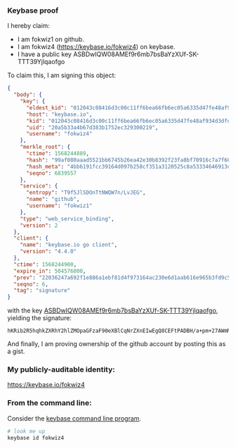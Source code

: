 
### Keybase proof

I hereby claim:

  * I am fokwiz1 on github.
  * I am fokwiz4 (https://keybase.io/fokwiz4) on keybase.
  * I have a public key ASBDwIQW08AMEf9r6mb7bsBaYzXUf-SK-TTT39Yjlqaofgo

To claim this, I am signing this object:

```json
{
  "body": {
    "key": {
      "eldest_kid": "012043c08416d3c00c11ff6bea66fb6ec05a6335d47fe48af934d3dfd62396a6a87e0a",
      "host": "keybase.io",
      "kid": "012043c08416d3c00c11ff6bea66fb6ec05a6335d47fe48af934d3dfd62396a6a87e0a",
      "uid": "20a5b33a4b67d383b1752ec329300219",
      "username": "fokwiz4"
    },
    "merkle_root": {
      "ctime": 1568244889,
      "hash": "99af080aaad5521bb6745b26ea42e30b8392f23fa8bf70916c7a7f60a3e2910fc6ba9fe89b4ffc3fe7e2937bd6d71fe002bd3f5a15c6c6e6cbfc8d12f33d87c9",
      "hash_meta": "4bb6191fcc39164d097b258cf351a3120525c8a53334646913d10532e9f176d8",
      "seqno": 6839557
    },
    "service": {
      "entropy": "T9f5JlSDOnTtNWQW7n/LvJEG",
      "name": "github",
      "username": "fokwiz1"
    },
    "type": "web_service_binding",
    "version": 2
  },
  "client": {
    "name": "keybase.io go client",
    "version": "4.4.0"
  },
  "ctime": 1568244900,
  "expire_in": 504576000,
  "prev": "22036247a692f1e886a1ebf81d4f973164ac230e6d1aab616e965b3fd9c5f52f",
  "seqno": 6,
  "tag": "signature"
}
```

with the key [ASBDwIQW08AMEf9r6mb7bsBaYzXUf-SK-TTT39Yjlqaofgo](https://keybase.io/fokwiz4), yielding the signature:

```
hKRib2R5hqhkZXRhY2hlZMOpaGFzaF90eXBlCqNrZXnEIwEgQ8CEFtPADBH/a+pm+27AWmM11H/kivk009/WI5amqH4Kp3BheWxvYWTESpcCBsQgIgNiR6aS8eiGoev4HU+XMWSsIw5tGqthbpZbP9nF9S/EIGfPqEmQ5o63AXqgHbwTyJ6AclzPXTOYyACEMp3GchkZAgHCo3NpZ8RAEymPVbRhd6TjVPTYQOdAtJdJ5E6WMtcCoT+BvhkegRTmC+4BxXaeaaZrCGuayhx+1IZe6fzgDddGMorzG2tEAqhzaWdfdHlwZSCkaGFzaIKkdHlwZQildmFsdWXEIHVxWjnROH+dSBalFz0vD7hSlGZmvL0HgvnGxTMe3Zrro3RhZ80CAqd2ZXJzaW9uAQ==

```

And finally, I am proving ownership of the github account by posting this as a gist.

### My publicly-auditable identity:

https://keybase.io/fokwiz4

### From the command line:

Consider the [keybase command line program](https://keybase.io/download).

```bash
# look me up
keybase id fokwiz4
```

